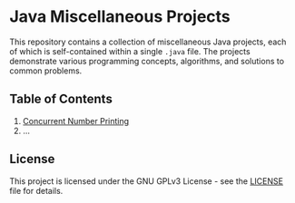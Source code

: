 # Java Miscellaneous Projects

This repository contains a collection of miscellaneous Java projects, each of which is self-contained within a single `.java` file. The projects demonstrate various programming concepts, algorithms, and solutions to common problems.

## Table of Contents

1. [Concurrent Number Printing](/projects/concurrent-number-printer/README.MD)
2. ...


## License
This project is licensed under the GNU GPLv3 License - see the [LICENSE](LICENSE) file for details.

